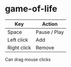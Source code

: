 # game-of-life
Key | Action
--- | ------
Space | Pause / Play
Left click | Add
Right click | Remove

Can drag mouse clicks 
